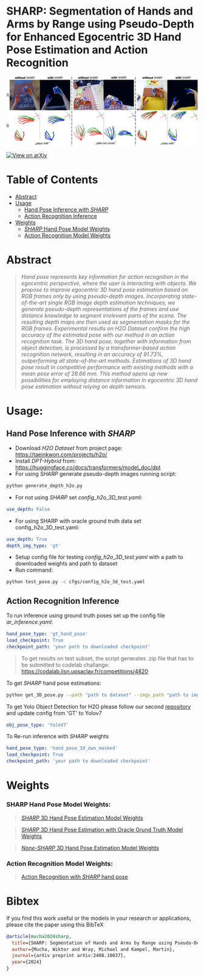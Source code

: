 # SHARP: Segmentation of Hands and Arms by  Range using Pseudo-Depth for Enhanced Egocentric 3D Hand Pose Estimation and Action Recognition

<!-- ![SHARP](./images/icpr_qualitative.png) -->
<img src="./images/icpr_qualitative.png" width="1000">

[![View on arXiv](https://img.shields.io/badge/arXiv-2408.10037-b31b1b.svg)](https://arxiv.org/abs/2408.10037)

# Table of Contents
- [Abstract](#abstract)
- [Usage](#usage)
  - [Hand Pose Inference with *SHARP*](#subsection-a)
  - [Action Recognition Inference](#subsection-b)
- [Weights](#weights)
  - [*SHARP* Hand Pose Model Weights](#subsection-a)
  - [Action Recognition Model Weights](#subsection-b)




# Abstract

>*Hand pose represents key information for action recognition
in the egocentric perspective, where the user is interacting with
objects. We propose to improve egocentric 3D hand pose estimation
based on RGB frames only by using pseudo-depth images. Incorporating
state-of-the-art single RGB image depth estimation techniques, we
generate pseudo-depth representations of the frames and use distance
knowledge to segment irrelevant parts of the scene. The resulting depth
maps are then used as segmentation masks for the RGB frames. Experimental
results on H2O Dataset confirm the high accuracy of the
estimated pose with our method in an action recognition task. The 3D
hand pose, together with information from object detection, is processed
by a transformer-based action recognition network, resulting in an accuracy
of 91.73%, outperforming all state-of-the-art methods. Estimations
of 3D hand pose result in competitive performance with existing methods
with a mean pose error of 28.66 mm. This method opens up new
possibilities for employing distance information in egocentric 3D hand
pose estimation without relying on depth sensors.*



# Usage:

## Hand Pose Inference with *SHARP*

 - Download *H2O Dataset* from project page: https://taeinkwon.com/projects/h2o/
 - Install *DPT-Hybrid* from: https://huggingface.co/docs/transformers/model_doc/dpt 
 - For using *SHARP* generate pseudo-depth images running script:

```bash
python generate_depth_h2o.py
```
 
 - For not using *SHARP* set *config_h2o_3D_test.yaml*:

```yaml
use_depth: False
```
 - For using SHARP with oracle ground truth data set config_h2o_3D_test.yaml:
```yaml
use_depth: True
depth_img_type: 'gt'
```

 - Setup config file for testing *config_h2o_3D_test.yaml* with a path to downloaded weights and path to dataset
 - Run command:
```bash
python test_pose.py -c cfgs/config_h2o_3d_test.yaml
```

## Action Recognition Inference

To run inference using ground truth poses set up the config file *ar_inference.yaml*:

```yaml
hand_pose_type: 'gt_hand_pose'
load_checkpoint: True
checkpoint_path: 'your path to downloaded checkpoint'
```
>To get results on test subset, the script generates .zip file that has to be submitted to codelab challange: https://codalab.lisn.upsaclay.fr/competitions/4820 

To get *SHARP* hand pose estimations:

```bash
python get_3D_pose.py --path "path to dataset" --imgs_path "path to imgs in dataset" --use_depth True --device 1 --load_model True --load_model_path "path to SHARP weights"
```
To get Yolo Object Detection for H2O please follow our second [repository](https://github.com/wiktormucha/SHARP) and update config from 'GT' to Yolov7

```yaml
obj_pose_type: 'YoloV7'
```

To Re-run inference with *SHARP* weights

```yaml
hand_pose_type: 'hand_pose_3d_own_masked'
load_checkpoint: True
checkpoint_path: 'your path to downloaded checkpoint'
```

# Weights

### SHARP Hand Pose Model Weights:
>[*SHARP* 3D Hand Pose Estimation Model Weights](https://cloud.cvl.tuwien.ac.at/s/xQZs8JiaDnqcL5d)

>[*SHARP* 3D Hand Pose Estimation with Oracle Grund Truth Model Weights](https://cloud.cvl.tuwien.ac.at/s/WbE7eaf2fzfaSNe)

>[*None-SHARP* 3D Hand Pose Estimation Model Weights](https://cloud.cvl.tuwien.ac.at/s/dyzAY3swx3HjWBs)

### Action Recognition Model Weights:
>[Action Recognition with *SHARP* hand pose](https://cloud.cvl.tuwien.ac.at/s/pXBqjMRz2Qk4zG8)


# Bibtex

If you find this work useful or the models in your research or applications, please cite the paper using this BibTeX

```BibTeX
@article{mucha2024sharp,
  title={SHARP: Segmentation of Hands and Arms by Range using Pseudo-Depth for Enhanced Egocentric 3D Hand Pose Estimation and Action Recognition},
  author={Mucha, Wiktor and Wray, Michael and Kampel, Martin},
  journal={arXiv preprint arXiv:2408.10037},
  year={2024}
}
```
